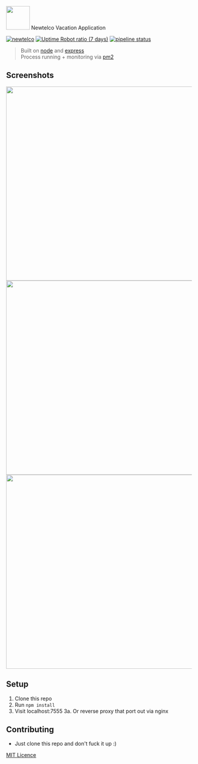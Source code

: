 <img src="https://vacation.newtelco.dev/public/nt_vacation.png" width="64" height="64">
Newtelco Vacation Application  

[![newtelco](https://img.shields.io/badge/Version-1.0.0-brightgreen.svg?style=flat-square)](https://vacation.newtelco.de)
[![Uptime Robot ratio (7 days)](https://img.shields.io/uptimerobot/ratio/7/m782611716-65dcf538faa88508adee4abe.svg?style=flat-square&colorB=brightgreen&label=Uptime)](https://uptime.newtelco.de/)
[![pipeline status](https://git.newtelco.dev/newtelco/vacation_node/badges/master/pipeline.svg)](https://git.newtelco.dev/newtelco/vacation_node/commits/master)


> Built on [node](https://nodejs.org/en/) and [express](https://expressjs.com/)  
> Process running + monitoring via [pm2](http://pm2.keymetrics.io/)

## Screenshots

<img src="http://i.imgur.com/fcEAzvM.png" width="860" height="526">
<img src="http://i.imgur.com/cWbc0X3.png" width="860" height="526">
<img src="http://i.imgur.com/Zn7GZg8.png" width="860" height="526">

## Setup  

1. Clone this repo  
2. Run `npm install`  
3. Visit localhost:7555 
  3a. Or reverse proxy that port out via nginx   

## Contributing  

- Just clone this repo and don't fuck it up :) 

[MIT Licence](https://opensource.org/licenses/MIT)  
